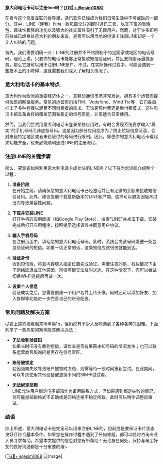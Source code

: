 **意大利电话卡可以注册line吗？[[TG💪+ @esim1088](https://t.me/s/esim1088)]**

在当今这个高度互联的世界里，通讯软件已经成为我们日常生活中不可或缺的一部分。其中，LINE（连我）作为一款风靡全球的即时通讯工具，以其丰富的表情包、趣味性极强的功能以及强大的社交属性吸引了无数用户。然而，对于许多即将前往或已经身处意大利的朋友来说，是否可以用当地的电话卡注册LINE却是一个让人纠结的问题。

首先，我们需要明确一点：LINE的注册并不严格限制于特定国家或地区的电话号码。理论上讲，只要你的电话卡能够正常接收短信验证码，并且支持国际漫游服务，那么它就可以用于注册LINE账户。不过，在实际操作过程中，可能会遇到一些技术上的小障碍，这就需要我们深入了解相关情况了。

### 意大利电话卡的基本特点

意大利作为欧洲的重要经济体之一，其移动通信市场非常发达，拥有多个运营商提供优质的网络服务。常见的运营商包括TIM、Vodafone、Wind Tre等，它们各自推出了多种套餐以满足不同消费者的需求。无论是预付费还是后付费模式，这些电话卡都具备良好的覆盖范围和稳定的信号质量，非常适合日常使用。

然而，当我们尝试用意大利电话卡登录某些应用时，有时会发现系统要求输入“真实”的手机号码而非虚拟号码。这是因为部分应用程序为了防止垃圾信息泛滥，会对来自特定地区或者未验证过的号码进行限制。因此，即便你的意大利电话卡看起来功能齐全，也未必能顺利通过LINE的注册流程。

### 注册LINE的关键步骤

那么，究竟该如何利用意大利电话卡成功注册LINE呢？以下将为您详细介绍整个过程：

1. **准备阶段**  
   在开始之前，请确保您的意大利电话卡已经激活并且有足够的余额来接收短信验证码。此外，建议提前下载最新版本的LINE客户端，这样可以避免因版本过旧而导致兼容性问题。

2. **下载并安装LINE**  
   打开手机的应用商店（如Google Play Store），搜索“LINE”并点击下载。安装完成后打开应用程序，按照提示选择语言并同意用户协议。

3. **输入手机号码**  
   在注册页面中，填写您的意大利电话号码。此时，系统会向该号码发送一条包含验证码的短信。如果一切正常的话，这条短信应该很快就能到达。

4. **验证身份**  
   收到短信后，将其内容填入指定位置完成验证。需要注意的是，有些情况下由于网络延迟或其他原因，短信可能无法及时送达。在这种情况下，您可以尝试切换Wi-Fi连接后再试一次。

5. **设置个人信息**  
   验证成功之后，您需要创建一个用户名并上传头像。同时还可以添加好友、加入群聊等功能进一步完善自己的账号配置。

### 常见问题及解决方案

尽管上述方法看起来简单易行，但仍然有不少人反映遇到了各种各样的困难。下面列举了一些典型的案例及其解决办法：

- **无法收到验证码**  
  如果长时间没有收到短信，请检查是否有屏蔽未知号码的情况发生；也可以联系运营商客服询问是否存在信号盲区。

- **账号被锁定**  
  若因频繁失败导致账户被暂时冻结，则需等待一段时间重新尝试。在此期间，可以考虑使用其他设备或更换不同的SIM卡试试看。

- **无法绑定邮箱**  
  LINE允许用户绑定电子邮箱作为备用联系方式，但如果遇到绑定失败的情况，则可能是邮箱格式不正确或是网络连接不稳定所致。此时可以稍作调整后重试。

### 结语

综上所述，意大利电话卡是完全可以用来注册LINE的，但前提是要保证卡片状态良好且符合基本条件。如果您在操作过程中遇到了任何难题，都可以随时咨询专业人员寻求帮助。希望本文提供的信息对您有所帮助！无论身在何处，保持与亲朋好友的良好沟通都是十分重要的哦~

[[TG💪+ @esim1088](https://t.me/s/esim1088) ![Image](https://i.postimg.cc/4NQfJmqS/Snipaste-2025-05-13-00-14-12.png)]